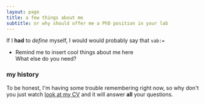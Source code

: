 ```yaml
---
layout: page
title: a few things about me
subtitle: or why should offer me a PhD position in your lab
---
```


If I **had** to _define_ myself, I would would probably say that `vab:=`
- Remind me to insert cool things about me here  
What else do you need?

### my history

To be honest, I'm having some trouble remembering right now, so why don't you just watch [look at my CV](https://vabarya.github.io) and it will answer **all** your questions.
